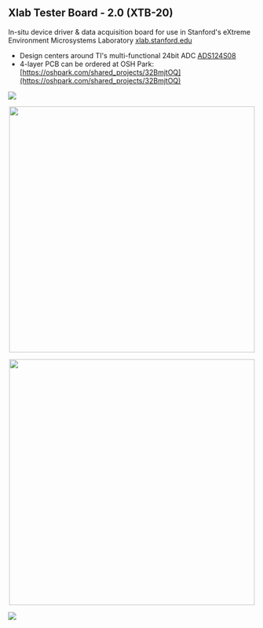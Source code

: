 ## Xlab Tester Board - 2.0 (XTB-20)
In-situ device driver & data acquisition board for use in Stanford's eXtreme Environment Microsystems Laboratory [xlab.stanford.edu](https://xlab.stanford.edu/)
* Design centers around TI's multi-functional 24bit ADC [ADS124S08](http://www.ti.com/product/ADS124S08)
* 4-layer PCB can be ordered at OSH Park: [https://oshpark.com/shared_projects/32BmjtOQ](https://oshpark.com/shared_projects/32BmjtOQ)

<img src="https://github.com/maholli/XTB/blob/master/media/xtb-20_labeled.PNG">
<p align="middle">
  <img width="500" src="https://github.com/maholli/XTB/blob/master/media/xtb-20_DUT_labeled.PNG">
</p>
<p align="middle">
  <img width="500" src="https://github.com/maholli/XTB/blob/master/media/xtb-20.jpg">
</p>
<img src="https://github.com/maholli/XTB/blob/master/media/xtb-20_schematic.PNG">
